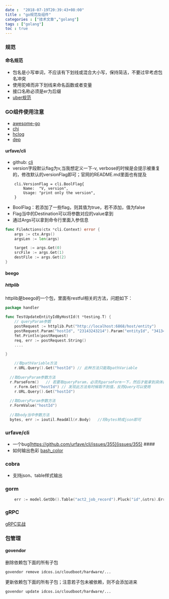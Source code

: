 ```yaml
---
date :  "2018-07-19T20:39:43+08:00" 
title : "go规范及组件" 
categories : ["技术文章","golang"] 
tags : ["golang"] 
toc : true
---
```


### 规范 ###

#### 命名规范

- 包名是小写单词，不应该有下划线或混合大小写，保持简洁，不要过早考虑包名冲突
- 使用驼峰而非下划线来命名函数或者变量
- 接口名称必须是er为后缀
- [uber规范](https://github.com/uber-go/guide/blob/master/style.md)

### GO组件使用注意 ###

  * [awesome-go](https://github.com/avelino/awesome-go)
  * [chi](https://github.com/go-chi/chi)
  * [hclog](https://github.com/hashicorp/go-hclog)
  * [dep](https://studygolang.com/articles/10589)

#### urfave/cli

- github: [cli](https://github.com/urfave/cli)
- version字段默认flag为v,当我想定义一下-v, verbose的时候是会提示被重复的，修改默认的versionFlag即可；官网的README.md里面也有提及

```
	cli.VersionFlag = cli.BoolFlag{
		Name:  "V, version",
		Usage: "print only the version",
	}
```

- BoolFlag：若添加了一些flag，则其值为true，若不添加，值为false
- Flag当中的Destination可以将参数对应的value拿到
- 通过Args可以拿到命令行里面入参信息

```go
func FileActions(ctx *cli.Context) error {
	args := ctx.Args()
	argsLen := len(args)

	target := args.Get(0)
	srcFile := args.Get(1)
	destFile := args.Get(2)
}

```

#### beego ####

##### httplib #####

httplib是beego的一个包，里面有restful相关的方法，问题如下：

``` go
package handler

func TestUpdateEntityIdByHostId(t *testing.T) {
    // queryParam参数
	postRequest := httplib.Put("http://localhost:6868/host/entity")
	postRequest.Param("hostId", "23143243214").Param("entityId", "34134123")
	fmt.Println(postRequest)
	req, err := postRequest.String()
    ....

}

```


``` go
	//取pathVariable方法
	r.URL.Query().Get("hostId") // 此种方法只能取pathVariable
   
  //取QueryParam参数方法
  r.ParseForm()   // 若要取queryParam，必须先parseForm一下，然后才能拿到具体数据
	r.Form.Get("hostId") // 发现此方法有时候取不到值，反而Query可以使用
	r.URL.Query().Get("hostId")
    
  //取QueryParam参数方法
  r.FormValue("hostId")
    
  //取body当中参数方法
  bytes, err := ioutil.ReadAll(r.Body)   //将bytes转成json即可
```


### urfave/cli ###

-  一个bug[https://github.com/urfave/cli/issues/355](issues/355) ####
-  如何输出色彩 [bash_color](https://misc.flogisoft.com/bash/tip_colors_and_formatting)

### cobra ###
- 支持json、table样式输出

### gorm

```go
	err := model.GetDb().Table("act2_job_record").Pluck("id",&strs).Error
```

### gRPC

[gRPC实战](https://jergoo.gitbooks.io/go-grpc-practice-guide/content)

### 包管理

#### govendor

删除依赖包下面的所有子包

```
govendor remove idcos.io/cloudboot/hardware/...
```

更新依赖包下面的所有子包；注意若子包未被依赖，则不会添加进来

```
govendor update idcos.io/cloudboot/hardware/...
```

